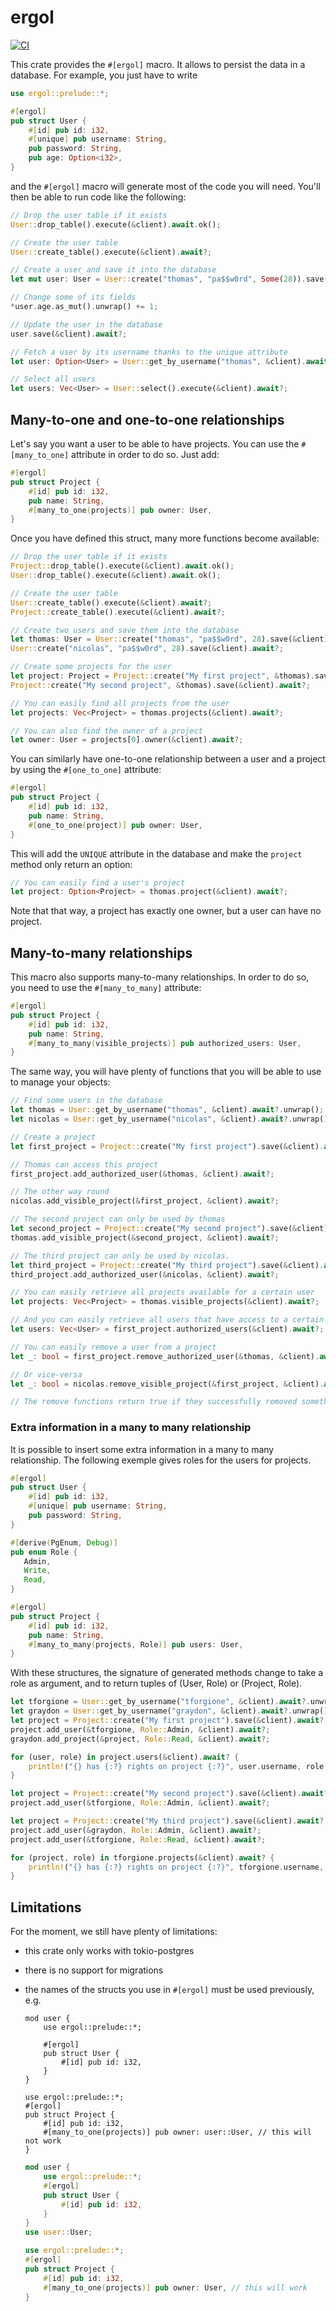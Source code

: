 # ergol

[![CI](https://github.com/polymny/ergol/workflows/build/badge.svg?branch=master&event=push)](https://github.com/polymny/ergol/actions?query=workflow%3Abuild)

This crate provides the `#[ergol]` macro. It allows to persist the data in a
database. For example, you just have to write

```rust
use ergol::prelude::*;

#[ergol]
pub struct User {
    #[id] pub id: i32,
    #[unique] pub username: String,
    pub password: String,
    pub age: Option<i32>,
}
```

and the `#[ergol]` macro will generate most of the code you will need. You'll
then be able to run code like the following:

```rust
// Drop the user table if it exists
User::drop_table().execute(&client).await.ok();

// Create the user table
User::create_table().execute(&client).await?;

// Create a user and save it into the database
let mut user: User = User::create("thomas", "pa$$w0rd", Some(28)).save(&client).await?;

// Change some of its fields
*user.age.as_mut().unwrap() += 1;

// Update the user in the database
user.save(&client).await?;

// Fetch a user by its username thanks to the unique attribute
let user: Option<User> = User::get_by_username("thomas", &client).await?;

// Select all users
let users: Vec<User> = User::select().execute(&client).await?;
```

## Many-to-one and one-to-one relationships

Let's say you want a user to be able to have projects. You can use the
`#[many_to_one]` attribute in order to do so. Just add:

```rust
#[ergol]
pub struct Project {
    #[id] pub id: i32,
    pub name: String,
    #[many_to_one(projects)] pub owner: User,
}
```

Once you have defined this struct, many more functions become available:

```rust
// Drop the user table if it exists
Project::drop_table().execute(&client).await.ok();
User::drop_table().execute(&client).await.ok();

// Create the user table
User::create_table().execute(&client).await?;
Project::create_table().execute(&client).await?;

// Create two users and save them into the database
let thomas: User = User::create("thomas", "pa$$w0rd", 28).save(&client).await?;
User::create("nicolas", "pa$$w0rd", 28).save(&client).await?;

// Create some projects for the user
let project: Project = Project::create("My first project", &thomas).save(&client).await?;
Project::create("My second project", &thomas).save(&client).await?;

// You can easily find all projects from the user
let projects: Vec<Project> = thomas.projects(&client).await?;

// You can also find the owner of a project
let owner: User = projects[0].owner(&client).await?;
```

You can similarly have one-to-one relationship between a user and a project by
using the `#[one_to_one]` attribute:

```rust
#[ergol]
pub struct Project {
    #[id] pub id: i32,
    pub name: String,
    #[one_to_one(project)] pub owner: User,
}
```

This will add the `UNIQUE` attribute in the database and make the `project`
method only return an option:

```rust
// You can easily find a user's project
let project: Option<Project> = thomas.project(&client).await?;
```

Note that that way, a project has exactly one owner, but a user can have no
project.

## Many-to-many relationships

This macro also supports many-to-many relationships. In order to do so, you
need to use the `#[many_to_many]` attribute:

```rust
#[ergol]
pub struct Project {
    #[id] pub id: i32,
    pub name: String,
    #[many_to_many(visible_projects)] pub authorized_users: User,
}
```

The same way, you will have plenty of functions that you will be able to use to
manage your objects:

```rust
// Find some users in the database
let thomas = User::get_by_username("thomas", &client).await?.unwrap();
let nicolas = User::get_by_username("nicolas", &client).await?.unwrap();

// Create a project
let first_project = Project::create("My first project").save(&client).await?;

// Thomas can access this project
first_project.add_authorized_user(&thomas, &client).await?;

// The other way round
nicolas.add_visible_project(&first_project, &client).await?;

// The second project can only be used by thomas
let second_project = Project::create("My second project").save(&client).await?;
thomas.add_visible_project(&second_project, &client).await?;

// The third project can only be used by nicolas.
let third_project = Project::create("My third project").save(&client).await?;
third_project.add_authorized_user(&nicolas, &client).await?;

// You can easily retrieve all projects available for a certain user
let projects: Vec<Project> = thomas.visible_projects(&client).await?;

// And you can easily retrieve all users that have access to a certain project
let users: Vec<User> = first_project.authorized_users(&client).await?;

// You can easily remove a user from a project
let _: bool = first_project.remove_authorized_user(&thomas, &client).await?;

// Or vice-versa
let _: bool = nicolas.remove_visible_project(&first_project, &client).await?;

// The remove functions return true if they successfully removed something.
```

### Extra information in a many to many relationship

It is possible to insert some extra information in a many to many relationship. The following
exemple gives roles for the users for projects.

```rust
#[ergol]
pub struct User {
    #[id] pub id: i32,
    #[unique] pub username: String,
    pub password: String,
}

#[derive(PgEnum, Debug)]
pub enum Role {
   Admin,
   Write,
   Read,
}

#[ergol]
pub struct Project {
    #[id] pub id: i32,
    pub name: String,
    #[many_to_many(projects, Role)] pub users: User,
}
```

With these structures, the signature of generated methods change to take a role as argument,
and to return tuples of (User, Role) or (Project, Role).

```rust
let tforgione = User::get_by_username("tforgione", &client).await?.unwrap();
let graydon = User::get_by_username("graydon", &client).await?.unwrap();
let project = Project::create("My first project").save(&client).await?;
project.add_user(&tforgione, Role::Admin, &client).await?;
graydon.add_project(&project, Role::Read, &client).await?;

for (user, role) in project.users(&client).await? {
    println!("{} has {:?} rights on project {:?}", user.username, role, project.name);
}

let project = Project::create("My second project").save(&client).await?;
project.add_user(&tforgione, Role::Admin, &client).await?;

let project = Project::create("My third project").save(&client).await?;
project.add_user(&graydon, Role::Admin, &client).await?;
project.add_user(&tforgione, Role::Read, &client).await?;

for (project, role) in tforgione.projects(&client).await? {
    println!("{} has {:?} rights on project {:?}", tforgione.username, role, project.name);
}
```

## Limitations

For the moment, we still have plenty of limitations:

  - this crate only works with tokio-postgres
  - there is no support for migrations
  - the names of the structs you use in `#[ergol]` must be used previously, e.g.
    ```rust,ignore
    mod user {
        use ergol::prelude::*;

        #[ergol]
        pub struct User {
            #[id] pub id: i32,
        }
    }

    use ergol::prelude::*;
    #[ergol]
    pub struct Project {
        #[id] pub id: i32,
        #[many_to_one(projects)] pub owner: user::User, // this will not work
    }
    ```

    ```rust
    mod user {
        use ergol::prelude::*;
        #[ergol]
        pub struct User {
            #[id] pub id: i32,
        }
    }
    use user::User;

    use ergol::prelude::*;
    #[ergol]
    pub struct Project {
        #[id] pub id: i32,
        #[many_to_one(projects)] pub owner: User, // this will work
    }
    ```
